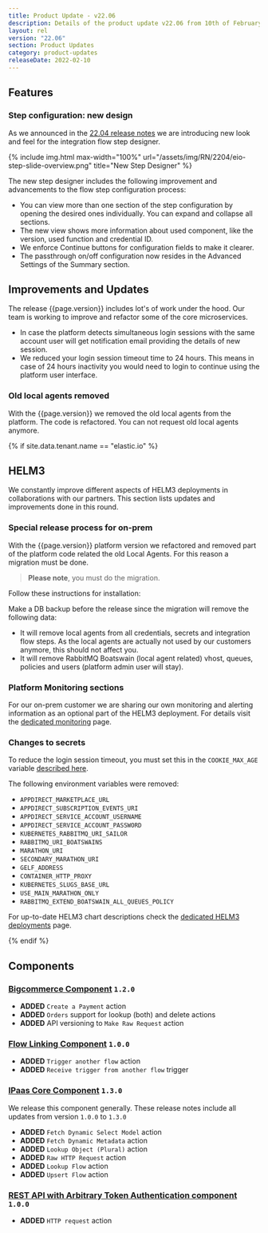 ```yaml
---
title: Product Update - v22.06
description: Details of the product update v22.06 from 10th of February 2022.
layout: rel
version: "22.06"
section: Product Updates
category: product-updates
releaseDate: 2022-02-10
---
```


## Features

### Step configuration: new design

As we announced in the [22.04 release notes](/releases/22.04) we are introducing
new look and feel for the integration flow step designer.

{% include img.html max-width="100%" url="/assets/img/RN/2204/eio-step-slide-overview.png" title="New Step Designer" %}

The new step designer includes the following improvement and advancements to the
flow step configuration process:

*   You can view more than one section of the step configuration by opening the desired ones individually. You can expand and collapse all sections.
*   The new view shows more information about used component, like the version, used function and credential ID.
*   We enforce Continue buttons for configuration fields to make it clearer.
*   The passthrough on/off configuration now resides in the Advanced Settings of the Summary section.

## Improvements and Updates

The release {{page.version}} includes lot's of work under the hood. Our team is
working to improve and refactor some of the core microservices.

*   In case the platform detects simultaneous login sessions with the same account user will get notification email providing the details of new session.
*   We reduced your login session timeout time to 24 hours. This means in case of 24 hours inactivity you would need to login to continue using the platform user interface.

### Old local agents removed

With the {{page.version}} we removed the old local agents from the platform. The
code is refactored. You can not request old local agents anymore.

{% if site.data.tenant.name == "elastic.io" %}

## HELM3

We constantly improve different aspects of HELM3 deployments in collaborations
with our partners. This section lists updates and improvements done in this round.

### Special release process for on-prem

With the {{page.version}} platform version we refactored and removed part of the
platform code related the old Local Agents. For this reason a migration must be done.

> **Please note**, you must do the migration.

Follow these instructions for installation:

Make a DB backup before the release since the migration will remove the following data:

*   It will remove local agents from all credentials, secrets and integration flow steps. As the local agents are actually not used by our customers anymore, this should not affect you.
*   It will remove RabbitMQ Boatswain (local agent related) vhost, queues, policies and users (platform admin user will stay).


### Platform Monitoring sections

For our on-prem customer we are sharing our own monitoring and alerting information
as an optional part of the HELM3 deployment. For details visit the
[dedicated monitoring](https://on-prem.elastic.io/admin/monitoring) page.

### Changes to secrets

To reduce the login session timeout, you must set this in the `COOKIE_MAX_AGE`
variable [described here](https://on-prem.elastic.io/helm3/secrets#cookie_max_age).

The following environment variables were removed:

*   `APPDIRECT_MARKETPLACE_URL`
*   `APPDIRECT_SUBSCRIPTION_EVENTS_URI`
*   `APPDIRECT_SERVICE_ACCOUNT_USERNAME`
*   `APPDIRECT_SERVICE_ACCOUNT_PASSWORD`
*   `KUBERNETES_RABBITMQ_URI_SAILOR`
*   `RABBITMQ_URI_BOATSWAINS`
*   `MARATHON_URI`
*   `SECONDARY_MARATHON_URI`
*   `GELF_ADDRESS`
*   `CONTAINER_HTTP_PROXY`
*   `KUBERNETES_SLUGS_BASE_URL`
*   `USE_MAIN_MARATHON_ONLY`
*   `RABBITMQ_EXTEND_BOATSWAIN_ALL_QUEUES_POLICY`

For up-to-date HELM3 chart descriptions check the
[dedicated HELM3 deployments](https://on-prem.elastic.io/helm3) page.

{% endif %}


## Components

### [Bigcommerce Component](/components/bigcommerce/) `1.2.0`

*   **ADDED** `Create a Payment` action
*   **ADDED** `Orders` support for lookup (both) and delete actions
*   **ADDED** API versioning to `Make Raw Request` action


### [Flow Linking Component](/components/flow-linking/) `1.0.0`

*   **ADDED** `Trigger another flow` action
*   **ADDED** `Receive trigger from another flow` trigger

### [IPaas Core Component](/components/ipaas-core/) `1.3.0`

We release this component generally. These release notes include all updates
from version `1.0.0` to `1.3.0`

*   **ADDED** `Fetch Dynamic Select Model` action
*   **ADDED** `Fetch Dynamic Metadata` action
*   **ADDED** `Lookup Object (Plural)` action
*   **ADDED** `Raw HTTP Request` action
*   **ADDED** `Lookup Flow` action
*   **ADDED** `Upsert Flow` action

### [REST API with Arbitrary Token Authentication component](/components/rest-api-token/) `1.0.0`

*   **ADDED** `HTTP request` action
